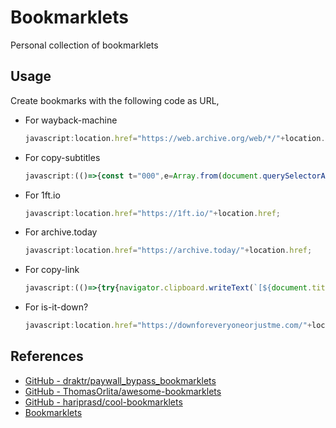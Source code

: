 # Bookmarklets

Personal collection of bookmarklets

## Usage

Create bookmarks with the following code as URL,

- For wayback-machine
  ```js
  javascript:location.href="https://web.archive.org/web/*/"+location.href;
  ```
- For copy-subtitles
  ```js
  javascript:(()=>{const t="000",e=Array.from(document.querySelectorAll("[class^=DraftJsSubtitleRowstyled__Row]"));try{const r=e.reduce(((e,r,n)=>{const a=Array.from(r.querySelectorAll("span[data-subtitle-row-timing-text='true']")).map((e=>(e=>{const[r=t,n=t,a=t,o=t]=e.split(/:|\./).map((t=>parseInt(t).toLocaleString("en-US",{minimumIntegerDigits:3}))).reverse();return`${o}:${a}:${n},${r}`})(e.innerText))),o=Array.from(r.querySelectorAll("span[data-text='true']")).map((t=>t.innerText)).join("");return`${e}\n\n${n+1}\n${a[0]} --\x3e ${a[1]}\n${o}`}),"");navigator.clipboard.writeText(r)}catch(t){window.alert(t)}})();
  ```
- For 1ft.io
  ```js
  javascript:location.href="https://1ft.io/"+location.href;
  ```
- For archive.today
  ```js
  javascript:location.href="https://archive.today/"+location.href;
  ```
- For copy-link
  ```js
  javascript:(()=>{try{navigator.clipboard.writeText(`[${document.title}](${location.href})`)}catch(t){window.alert(t)}})();
  ```
- For is-it-down?
  ```js
  javascript:location.href="https://downforeveryoneorjustme.com/"+location.hostname;
  ```

## References

* [GitHub - draktr/paywall_bypass_bookmarklets](https://github.com/draktr/paywall_bypass_bookmarklets)
* [GitHub - ThomasOrlita/awesome-bookmarklets](https://github.com/ThomasOrlita/awesome-bookmarklets)
* [GitHub - hariprasd/cool-bookmarklets](https://github.com/hariprasd/cool-bookmarklets)
* [Bookmarklets](https://isqua.github.io/bookmarklets/)